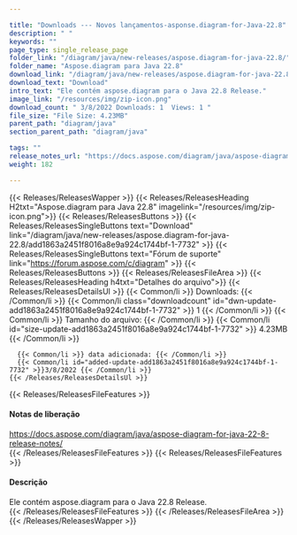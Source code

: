 ```yaml
---

title: "Downloads --- Novos lançamentos-asponse.diagram-for-Java-22.8"
description: " "
keywords: ""
page_type: single_release_page
folder_link: "/diagram/java/new-releases/aspose.diagram-for-java-22.8/"
folder_name: "Aspose.diagram para Java 22.8"
download_link: "/diagram/java/new-releases/aspose.diagram-for-java-22.8/add1863a2451f8016a8e9a924c1744bf-1-7732"
download_text: "Download"
intro_text: "Ele contém aspose.diagram para o Java 22.8 Release."
image_link: "/resources/img/zip-icon.png"
download_count: " 3/8/2022 Downloads: 1  Views: 1 "
file_size: "File Size: 4.23MB"
parent_path: "diagram/java"
section_parent_path: "diagram/java"

tags: ""
release_notes_url: "https://docs.aspose.com/diagram/java/aspose-diagram-for-java-22-8-release-notes/"
weight: 182

---
```


{{< Releases/ReleasesWapper >}}
  {{< Releases/ReleasesHeading H2txt="Aspose.diagram para Java 22.8" imagelink="/resources/img/zip-icon.png">}}
  {{< Releases/ReleasesButtons >}}
    {{< Releases/ReleasesSingleButtons text="Download" link="/diagram/java/new-releases/aspose.diagram-for-java-22.8/add1863a2451f8016a8e9a924c1744bf-1-7732" >}}
    {{< Releases/ReleasesSingleButtons text="Fórum de suporte" link="https://forum.aspose.com/c/diagram" >}}
  {{< Releases/ReleasesButtons >}}
  {{< Releases/ReleasesFileArea >}}
    {{< Releases/ReleasesHeading h4txt="Detalhes do arquivo">}}
    {{< Releases/ReleasesDetailsUl >}}
      {{< Common/li >}} Downloads: {{< /Common/li >}}
      {{< Common/li class="downloadcount" id="dwn-update-add1863a2451f8016a8e9a924c1744bf-1-7732" >}} 1 {{< /Common/li >}}
      {{< Common/li >}} Tamanho do arquivo: {{< /Common/li >}}
      {{< Common/li id="size-update-add1863a2451f8016a8e9a924c1744bf-1-7732" >}} 4.23MB {{< /Common/li >}}

      {{< Common/li >}} data adicionada: {{< /Common/li >}}
      {{< Common/li id="added-update-add1863a2451f8016a8e9a924c1744bf-1-7732" >}}3/8/2022 {{< /Common/li >}}
    {{< /Releases/ReleasesDetailsUl >}}

  {{< Releases/ReleasesFileFeatures >}}
      <h4>Notas de liberação</h4><div><a href='https://docs.aspose.com/diagram/java/aspose-diagram-for-java-22-8-release-notes/'>https://docs.aspose.com/diagram/java/aspose-diagram-for-java-22-8-release-notes/</a></div>
  {{< /Releases/ReleasesFileFeatures >}}
  {{< Releases/ReleasesFileFeatures >}}
      <h4>Descrição</h4><div class="HTMLDescription">Ele contém aspose.diagram para o Java 22.8 Release.</div>
  {{< /Releases/ReleasesFileFeatures >}}
 {{< /Releases/ReleasesFileArea >}}
{{< /Releases/ReleasesWapper >}}


